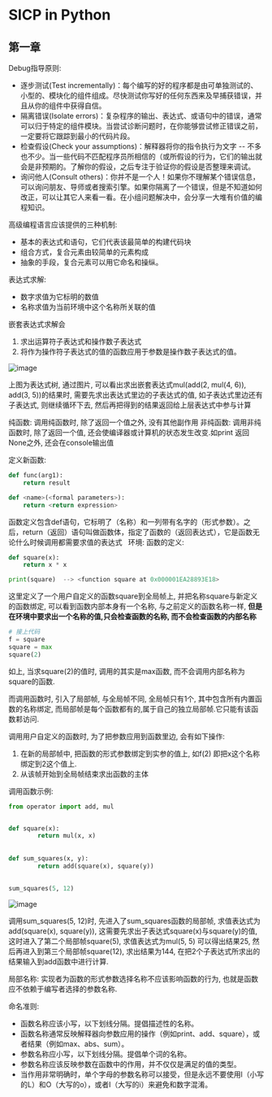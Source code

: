 # SICP in Python

## 第一章

Debug指导原则:

- 逐步测试(Test incrementally)：每个编写的好的程序都是由可单独测试的、小型的、模块化的组件组成。尽快测试你写好的任何东西来及早捕获错误，并且从你的组件中获得自信。
- 隔离错误(Isolate errors)：复杂程序的输出、表达式、或语句中的错误，通常可以归于特定的组件模块。当尝试诊断问题时，在你能够尝试修正错误之前，一定要将它跟踪到最小的代码片段。
- 检查假设(Check your assumptions)：解释器将你的指令执行为文字 -- 不多也不少。当一些代码不匹配程序员所相信的（或所假设的行为，它们的输出就会是非预期的。了解你的假设，之后专注于验证你的假设是否整理来调试。
- 询问他人(Consult others)：你并不是一个人！如果你不理解某个错误信息，可以询问朋友、导师或者搜索引擎。如果你隔离了一个错误，但是不知道如何改正，可以让其它人来看一看。在小组问题解决中，会分享一大堆有价值的编程知识。


高级编程语言应该提供的三种机制:

- 基本的表达式和语句，它们代表该最简单的构建代码块
- 组合方式，复合元素由较简单的元素构成
- 抽象的手段，复合元素可以用它命名和操纵。


表达式求解:
- 数字求值为它标明的数值
- 名称求值为当前环境中这个名称所关联的值

嵌套表达式求解会
1. 求出运算符子表达式和操作数子表达式
2. 将作为操作符子表达式的值的函数应用于参数是操作数子表达式的值。

![image](https://github.com/wizardforcel/sicp-py-zh/blob/master/img/expression_tree.png)

上图为表达式树, 通过图片, 可以看出求出嵌套表达式mul(add(2, mul(4, 6)), add(3, 5))的结果时, 需要先求出表达式里边的子表达式的值, 如子表达式里边还有子表达式, 则继续循环下去, 然后再把得到的结果返回给上层表达式中参与计算


纯函数: 调用纯函数时, 除了返回一个值之外, 没有其他副作用
非纯函数: 调用非纯函数时, 除了返回一个值, 还会使编译器或计算机的状态发生改变.如print 返回None之外, 还会在console输出值

定义新函数:
```python
def func(arg1):
    return result

def <name>(<formal parameters>):
    return <return expression>
```
函数定义包含def语句，它标明了<name>（名称）和一列带有名字的<formal parameters>（形式参数）。之后，return（返回）语句叫做函数体，指定了函数的<return expression>（返回表达式），它是函数无论什么时候调用都需要求值的表达式
  
环境:
函数的定义:
```python
def square(x):
    return x * x

print(square)  --> <function square at 0x000001EA28893E18>
```
这里定义了一个用户自定义的函数square到全局帧上, 并把名称square与新定义的函数绑定, 可以看到函数内部本身有一个名称, 与之前定义的函数名称一样, **但是在环境中要求出一个名称的值,只会检查函数的名称, 而不会检查函数的内部名称**
```python
# 接上代码
f = square 
square = max
square(2)
```
如上, 当求square(2)的值时, 调用的其实是max函数, 而不会调用内部名称为square的函数.

而调用函数时, 引入了局部帧, 与全局帧不同, 全局帧只有1个, 其中包含所有内置函数的名称绑定, 而局部帧是每个函数都有的,属于自己的独立局部帧.它只能有该函数䣂访问.

调用用户自定义的函数时, 为了把参数应用到函数里边, 会有如下操作:
1. 在新的局部帧中, 把函数的形式参数绑定到实参的值上, 如f(2) 即把x这个名称绑定到2这个值上.
2. 从该帧开始到全局帧结束求出函数的主体

调用函数示例:
```python
from operator import add, mul


def square(x):
        return mul(x, x)
        
        
def sum_squares(x, y):
        return add(square(x), square(y))
        

sum_squares(5, 12)
```

![image](https://raw.githubusercontent.com/wizardforcel/sicp-py-zh/master/img/evaluate_sum_squares_3.png)

调用sum_squares(5, 12)时, 先进入了sum_squares函数的局部帧, 求值表达式为add(square(x), square(y)), 这需要先求出子表达式square(x)与square(y)的值, 这时进入了第二个局部帧square(5), 求值表达式为mul(5, 5) 可以得出结果25, 然后再进入到第三个局部帧square(12), 求出结果为144, 在把2个子表达式所求出的结果输入到add函数中进行计算.

局部名称:
实现者为函数的形式参数选择名称不应该影响函数的行为, 也就是函数应不依赖于编写者选择的参数名称.

命名准则:
- 函数名称应该小写，以下划线分隔。提倡描述性的名称。
- 函数名称通常反映解释器向参数应用的操作（例如print、add、square），或者结果（例如max、abs、sum）。
- 参数名称应小写，以下划线分隔。提倡单个词的名称。
- 参数名称应该反映参数在函数中的作用，并不仅仅是满足的值的类型。
- 当作用非常明确时，单个字母的参数名称可以接受，但是永远不要使用l（小写的L）和O（大写的o），或者I（大写的i）来避免和数字混淆。
